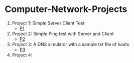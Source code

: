 # Computer-Network-Projects
1. Project 1: Simple Server Client Test
    * [P1](https://github.com/jdeep97/Computer-Network-Projects/tree/main/P1)
2. Project 2: Simple Ping test with Server and Client
    * [P2](https://github.com/jdeep97/Computer-Network-Projects/tree/main/P2)
3. Project 3: A DNS simulator with a sample txt file of hosts
    * [P3](https://github.com/jdeep97/Computer-Network-Projects/tree/main/P3)
4. Project 4:
